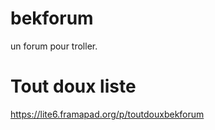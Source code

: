 # bekforum
un forum pour troller.

# Tout doux liste

https://lite6.framapad.org/p/toutdouxbekforum
